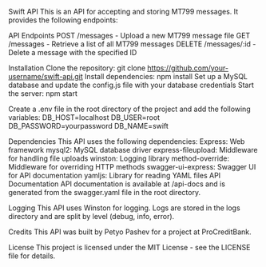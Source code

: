 Swift API
This is an API for accepting and storing MT799 messages. It provides the following endpoints:

API Endpoints
POST /messages - Upload a new MT799 message file
GET /messages - Retrieve a list of all MT799 messages
DELETE /messages/:id - Delete a message with the specified ID

Installation
Clone the repository: git clone https://github.com/your-username/swift-api.git
Install dependencies: npm install
Set up a MySQL database and update the config.js file with your database credentials
Start the server: npm start

Create a .env file in the root directory of the project and add the following variables:
DB_HOST=localhost
DB_USER=root
DB_PASSWORD=yourpassword
DB_NAME=swift

Dependencies
This API uses the following dependencies:
Express: Web framework
mysql2: MySQL database driver
express-fileupload: Middleware for handling file uploads
winston: Logging library
method-override: Middleware for overriding HTTP methods
swagger-ui-express: Swagger UI for API documentation
yamljs: Library for reading YAML files
API Documentation
API documentation is available at /api-docs and is generated from the swagger.yaml file in the root directory.

Logging
This API uses Winston for logging. Logs are stored in the logs directory and are split by level (debug, info, error). 

Credits
This API was built by Petyo Pashev for a project at ProCreditBank.

License
This project is licensed under the MIT License - see the LICENSE file for details.